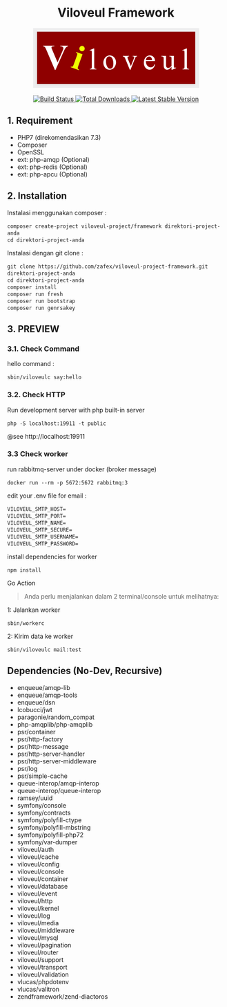 <h1 align="center">Viloveul Framework</h1>
<p align="center"><img src="viloveul.png"></p>

<p align="center">
<a href="https://travis-ci.com/zafex/viloveul-project-framework">
<img src="https://travis-ci.com/zafex/viloveul-project-framework.svg" alt="Build Status">
</a>
<a href="https://packagist.org/packages/viloveul-project/framework">
<img src="https://poser.pugx.org/viloveul-project/framework/d/total.svg" alt="Total Downloads">
</a>
<a href="https://packagist.org/packages/viloveul-project/framework">
<img src="https://poser.pugx.org/viloveul-project/framework/v/stable.svg" alt="Latest Stable Version">
</a>
</p>

## 1. Requirement
- PHP7 (direkomendasikan 7.3)
- Composer
- OpenSSL
- ext: php-amqp (Optional)
- ext: php-redis (Optional)
- ext: php-apcu (Optional)

## 2. Installation
Instalasi menggunakan composer :
```shell
composer create-project viloveul-project/framework direktori-project-anda
cd direktori-project-anda
```
Instalasi dengan git clone :
```shell
git clone https://github.com/zafex/viloveul-project-framework.git direktori-project-anda
cd direktori-project-anda
composer install
composer run fresh
composer run bootstrap
composer run genrsakey
```

## 3. PREVIEW

### 3.1. Check Command

hello command :
```shell
sbin/viloveulc say:hello
```

### 3.2. Check HTTP

Run development server with php built-in server
```shell
php -S localhost:19911 -t public
```

@see http://localhost:19911

### 3.3 Check worker

run rabbitmq-server under docker (broker message)
```
docker run --rm -p 5672:5672 rabbitmq:3
```

edit your .env file for email :
```
VILOVEUL_SMTP_HOST=
VILOVEUL_SMTP_PORT=
VILOVEUL_SMTP_NAME=
VILOVEUL_SMTP_SECURE=
VILOVEUL_SMTP_USERNAME=
VILOVEUL_SMTP_PASSWORD=
```

install dependencies for worker
```
npm install
```
Go Action

> Anda perlu menjalankan dalam 2 terminal/console untuk melihatnya:

1: Jalankan worker
```
sbin/workerc
```

2: Kirim data ke worker
```
sbin/viloveulc mail:test
```
## Dependencies (No-Dev, Recursive)
- enqueue/amqp-lib
- enqueue/amqp-tools
- enqueue/dsn
- lcobucci/jwt
- paragonie/random_compat
- php-amqplib/php-amqplib
- psr/container
- psr/http-factory
- psr/http-message
- psr/http-server-handler
- psr/http-server-middleware
- psr/log
- psr/simple-cache
- queue-interop/amqp-interop
- queue-interop/queue-interop
- ramsey/uuid
- symfony/console
- symfony/contracts
- symfony/polyfill-ctype
- symfony/polyfill-mbstring
- symfony/polyfill-php72
- symfony/var-dumper
- viloveul/auth
- viloveul/cache
- viloveul/config
- viloveul/console
- viloveul/container
- viloveul/database
- viloveul/event
- viloveul/http
- viloveul/kernel
- viloveul/log
- viloveul/media
- viloveul/middleware
- viloveul/mysql
- viloveul/pagination
- viloveul/router
- viloveul/support
- viloveul/transport
- viloveul/validation
- vlucas/phpdotenv
- vlucas/valitron
- zendframework/zend-diactoros
